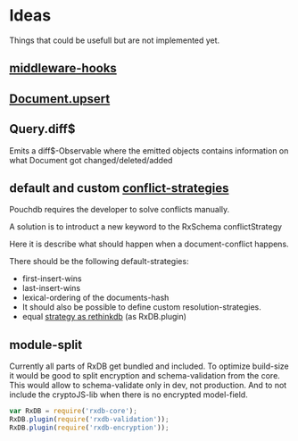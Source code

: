 # Ideas
Things that could be usefull but are not implemented yet.

## [middleware-hooks](http://mongoosejs.com/docs/middleware.html)

## [Document.upsert](https://pouchdb.com/guides/conflicts.html#Upsert)

## Query.diff$
Emits a diff$-Observable where the emitted objects contains information on what Document got changed/deleted/added

## default and custom [conflict-strategies](https://pouchdb.com/guides/conflicts.html)
Pouchdb requires the developer to solve conflicts manually.

A solution is to introduct a new keyword to the RxSchema conflictStrategy

Here it is describe what should happen when a document-conflict happens.

There should be the following default-strategies:

- first-insert-wins
- last-insert-wins
- lexical-ordering of the documents-hash
- It should also be possible to define custom resolution-strategies.
- equal [strategy as rethinkdb](https://rethinkdb.com/api/javascript/insert/) (as RxDB.plugin)

## module-split
Currently all parts of RxDB get bundled and included. To optimize build-size it would be good to split encryption and schema-validation from the core.
This would allow to schema-validate only in dev, not production. And to not include the cryptoJS-lib when there is no encrypted model-field.

```js
var RxDB = require('rxdb-core');
RxDB.plugin(require('rxdb-validation'));
RxDB.plugin(require('rxdb-encryption'));
```

